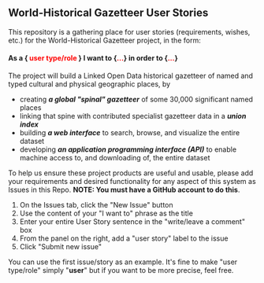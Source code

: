 ## World-Historical Gazetteer User Stories

This repository is a gathering place for user stories (requirements, wishes, etc.) for the World-Historical Gazetteer project, in the form:

#### **As a { <span style="color:red">user type/role</span> } I want to {<span style="color:red">...</span>} in order to {<span style="color:red">...</span>}**

The project will build a Linked Open Data historical gazetteer of named and typed cultural and physical geographic places, by 

* creating **_a global "spinal" gazetteer_** of some 30,000 significant named places
* linking that spine with contributed specialist gazetteer data in a **_union index_**
* building **_a web interface_** to search, browse, and visualize the entire dataset
* developing **_an application programming interface (API)_** to enable machine access to, and downloading of, the entire dataset

To help us ensure these project products are useful and usable, please add your requirements and desired functionality for any aspect of this system as Issues in this Repo. **NOTE: You must have a GitHub account to do this**.

1. On the Issues tab, click the "New Issue" button
1. Use the content of your "I want to" phrase as the title
1. Enter your entire User Story sentence in the "write/leave a comment" box
1. From the panel on the right, add a "user story" label to the issue
1. Click "Submit new issue"

You can use the first issue/story as an example. It's fine to make "user type/role" simply "**user**" but if you want to be more precise, feel free. 

